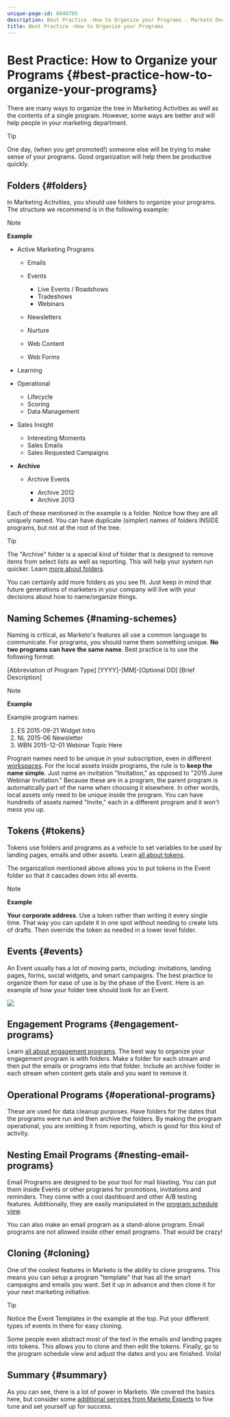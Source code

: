```yaml
---
unique-page-id: 6848705
description: Best Practice -How to Organize your Programs - Marketo Docs - Product Documentation
title: Best Practice -How to Organize your Programs
---
```


# Best Practice: How to Organize your Programs {#best-practice-how-to-organize-your-programs}

There are many ways to organize the tree in Marketing Activities as well as the contents of a single program. However, some ways are better and will help people in your marketing department.

>[!TIP]
>
>One day, (when you get promoted!) someone else will be trying to make sense of your programs. Good organization will help them be productive quickly.

## Folders {#folders}

In Marketing Activities, you should use folders to organize your programs. The structure we recommend is in the following example:

>[!NOTE]
>
>**Example**
>
>* Active Marketing Programs  
>
>   * Emails
>   * Events  
>
>      * Live Events / Roadshows
>      * Tradeshows
>      * Webinars
>
>   * Newsletters
>   * Nurture
>   * Web Content
>   * Web Forms
>
>* Learning
>* Operational  
>
>   * Lifecycle
>   * Scoring
>   * Data Management
>
>* Sales Insight
>
>   * Interesting Moments
>   * Sales Emails
>   * Sales Requested Campaigns
>
>* **Archive**
>
>   * Archive Events
>
>      * Archive 2012
>      * Archive 2013
>

Each of these mentioned in the example is a folder. Notice how they are all uniquely named. You can have duplicate (simpler) names of folders INSIDE programs, but not at the root of the tree. 

>[!TIP]
>
>The "Archive" folder is a special kind of folder that is designed to remove items from select lists as well as reporting. This will help your system run quicker. Learn [more about folders](../../../../product-docs/core-marketo-concepts/miscellaneous/understanding-folders.md).

You can certainly add more folders as you see fit. Just keep in mind that future generations of marketers in your company will live with your decisions about how to name/organize things.  

## Naming Schemes {#naming-schemes}

Naming is critical, as Marketo's features all use a common language to communicate. For programs, you should name them something unique. **No two programs can have the same name**. Best practice is to use the following format:

[Abbreviation of Program Type] [YYYY]-[MM]-[Optional DD] [Brief Description]

>[!NOTE]
>
>**Example**
>
>Example program names:
>
>1. ES 2015-09-21 Widget Intro
>1. NL 2015-06 Newsletter
>1. WBN 2015-12-01 Webinar Topic Here
>

Program names need to be unique in your subscription, even in different [workspaces](../../../../product-docs/administration/workspaces-and-person-partitions/understanding-workspaces-and-person-partitions.md).  For the local assets inside programs, the rule is to **keep the name simple**. Just name an invitation "Invitation," as opposed to "2015 June Webinar Invitation." Because these are in a program, the parent program is automatically part of the name when choosing it elsewhere. In other words, local assets only need to be unique inside the program. You can have hundreds of assets named "Invite," each in a different program and it won't mess you up.

## Tokens {#tokens}

Tokens use folders and programs as a vehicle to set variables to be used by landing pages, emails and other assets. Learn [all about tokens](http://docs.marketo.com/display/docs/tokens).

The organization mentioned above allows you to put tokens in the Event folder so that it cascades down into all events.

>[!NOTE]
>
>**Example**
>
>**Your corporate address**. Use a token rather than writing it every single time. That way you can update it in one spot without needing to create lots of drafts. Then override the token as needed in a lower level folder.

## Events {#events}

An Event usually has a lot of moving parts, including: invitations, landing pages, forms, social widgets, and smart campaigns. The best practice to organize them for ease of use is by the phase of the Event. Here is an example of how your folder tree should look for an Event.

![](assets/capture.png)

## Engagement Programs {#engagement-programs}

Learn [all about engagement programs](../../../../product-docs/email-marketing/drip-nurturing/creating-an-engagement-program/understanding-engagement-programs.md). The best way to organize your engagement program is with folders. Make a folder for each stream and then put the emails or programs into that folder. Include an archive folder in each stream when content gets stale and you want to remove it.

## Operational Programs {#operational-programs}

These are used for data cleanup purposes. Have folders for the dates that the programs were run and then archive the folders. By making the program operational, you are omitting it from reporting, which is good for this kind of activity.

## Nesting Email Programs {#nesting-email-programs}

Email Programs are designed to be your tool for mail blasting. You can put them inside Events or other programs for promotions, invitations and reminders. They come with a cool dashboard and other A/B testing features. Additionally, they are easily manipulated in the [program schedule view](http://docs.marketo.com/display/docs/program+schedule+view).

You can also make an email program as a stand-alone program. Email programs are not allowed inside other email programs. That would be crazy!

## Cloning {#cloning}

One of the coolest features in Marketo is the ability to clone programs. This means you can setup a program "template" that has all the smart campaigns and emails you want. Set it up in advance and then clone it for your next marketing initiative.

>[!TIP]
>
>Notice the Event Templates in the example at the top. Put your different types of events in there for easy cloning.

Some people even abstract most of the text in the emails and landing pages into tokens. This allows you to clone and then edit the tokens. Finally, go to the program schedule view and adjust the dates and you are finished. Voila!  

## Summary {#summary}

As you can see, there is a lot of power in Marketo. We covered the basics here, but consider some [additional services from Marketo Experts](http://www.marketo.com/services/) to fine tune and set yourself up for success.
